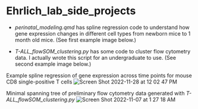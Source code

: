 # Ehrlich_lab_side_projects

- *perinatal_modeling.qmd* has spline regression code to understand how gene expression changes in different cell types from newborn mice to 1 month old mice. (See first example image below.)

- *T-ALL_flowSOM_clustering.py* has some code to cluster flow cytometry data. I actually wrote this script for an undergraduate to use. (See second example image below.)




Example spline regression of gene expression across time points for mouse CD8 single-positive T cells
![Screen Shot 2022-11-28 at 12 02 47 PM](https://user-images.githubusercontent.com/98127654/204348764-66080b59-0d96-48a1-85ca-fd4c918a16ba.png)




Minimal spanning tree of preliminary flow cytometry data generated with *T-ALL_flowSOM_clustering.py*
![Screen Shot 2022-11-07 at 1 27 18 AM](https://user-images.githubusercontent.com/98127654/200250683-df36d334-4938-4078-9100-f1547ebf1f5b.png)
